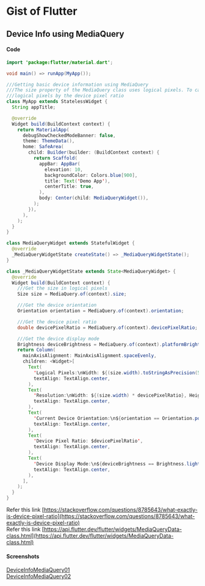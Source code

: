 # Gist of Flutter

## Device Info using MediaQuery

#### Code
```Java
import 'package:flutter/material.dart';

void main() => runApp(MyApp());

///Getting basic device information using MediaQuery
///The size property of the MediaQuery class uses logical pixels. To calculate the device resolution, multiply the
///logical pixels by the device pixel ratio
class MyApp extends StatelessWidget {
  String appTitle;

  @override
  Widget build(BuildContext context) {
    return MaterialApp(
      debugShowCheckedModeBanner: false,
      theme: ThemeData(),
      home: SafeArea(
        child: Builder(builder: (BuildContext context) {
          return Scaffold(
            appBar: AppBar(
              elevation: 10,
              backgroundColor: Colors.blue[900],
              title: Text('Demo App'),
              centerTitle: true,
            ),
            body: Center(child: MediaQueryWidget()),
          );
        }),
      ),
    );
  }
}

class MediaQueryWidget extends StatefulWidget {
  @override
  _MediaQueryWidgetState createState() => _MediaQueryWidgetState();
}

class _MediaQueryWidgetState extends State<MediaQueryWidget> {
  @override
  Widget build(BuildContext context) {
    ///Get the size in logical pixels
    Size size = MediaQuery.of(context).size;

    ///Get the device orientation
    Orientation orientation = MediaQuery.of(context).orientation;

    ///Get the device pixel ratio
    double devicePixelRatio = MediaQuery.of(context).devicePixelRatio;

    ///Get the device display mode
    Brightness deviceBrightness = MediaQuery.of(context).platformBrightness;
    return Column(
      mainAxisAlignment: MainAxisAlignment.spaceEvenly,
      children: <Widget>[
        Text(
          'Logical Pixels:\nWidth: ${(size.width).toStringAsPrecision(5)}, Height: ${(size.height).toStringAsPrecision(5)}',
          textAlign: TextAlign.center,
        ),
        Text(
          'Resolution:\nWidth: ${(size.width) * devicePixelRatio}, Height: ${(size.height) * devicePixelRatio}',
          textAlign: TextAlign.center,
        ),
        Text(
          'Current Device Orientation:\n${orientation == Orientation.portrait ? 'Portrait Mode' : 'Landscape Mode'}',
          textAlign: TextAlign.center,
        ),
        Text(
          'Device Pixel Ratio: $devicePixelRatio',
          textAlign: TextAlign.center,
        ),
        Text(
          'Device Display Mode:\n${deviceBrightness == Brightness.light ? 'Light Mode' : 'Dark Mode'}',
          textAlign: TextAlign.center,
        ),
      ],
    );
  }
}
```

Refer this link [https://stackoverflow.com/questions/8785643/what-exactly-is-device-pixel-ratio](https://stackoverflow.com/questions/8785643/what-exactly-is-device-pixel-ratio)  
Refer this link [https://api.flutter.dev/flutter/widgets/MediaQueryData-class.html](https://api.flutter.dev/flutter/widgets/MediaQueryData-class.html)

#### Screenshots

[DeviceInfoMediaQuery01](Screenshots/DeviceInfoMediaQuery01.png)  
[DeviceInfoMediaQuery02](Screenshots/DeviceInfoMediaQuery02.png)